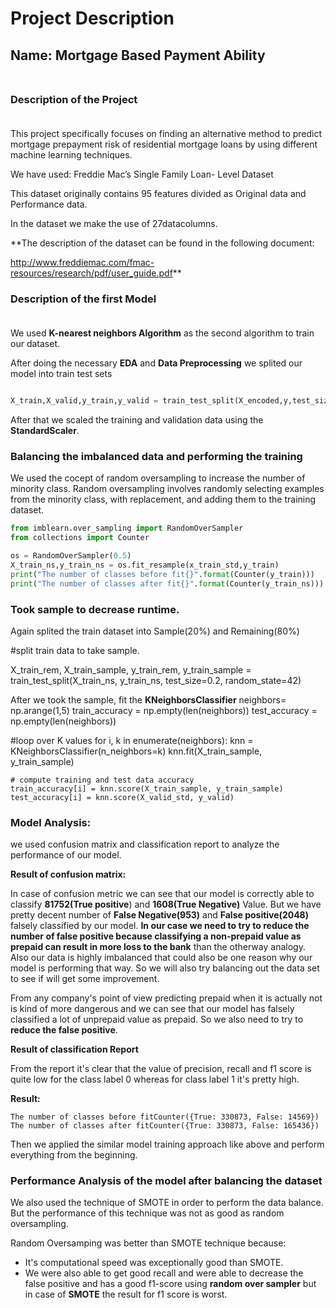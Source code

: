 # **Project Description**

## **Name: Mortgage Based Payment Ability** <br><br>

### <b> Description of the Project </b><br><br>

This project specifically focuses on finding an alternative method to predict mortgage prepayment risk of residential mortgage loans by using different machine learning techniques.

We have used: Freddie Mac’s Single Family Loan- Level Dataset

This dataset originally contains 95 features divided as Original data and Performance data.

In the dataset we make the use of 27datacolumns.

**The description of the dataset can be found in the following document:


 http://www.freddiemac.com/fmac-resources/research/pdf/user_guide.pdf**

### <b> Description of the first Model </b><br><br>

We used **K-nearest neighbors Algorithm** as the second algorithm to train our dataset.

After doing the necessary **EDA** and **Data Preprocessing** we splited our model into train test sets 

```python

X_train,X_valid,y_train,y_valid = train_test_split(X_encoded,y,test_size= 0.2,random_state=0)

```
After that we scaled the training and validation data using the **StandardScaler**.

### **Balancing the imbalanced data and performing the training**<br>

We used the cocept of random oversampling to increase the number of minority class. Random oversampling involves randomly selecting examples from the minority class, with replacement, and adding them to the training dataset. 


``` python
from imblearn.over_sampling import RandomOverSampler
from collections import Counter

os = RandomOverSampler(0.5)
X_train_ns,y_train_ns = os.fit_resample(x_train_std,y_train)
print("The number of classes before fit{}".format(Counter(y_train)))
print("The number of classes after fit{}".format(Counter(y_train_ns)))

```

### Took sample to decrease runtime.
Again splited the train dataset into Sample(20%) and Remaining(80%)

#split train data to take sample.

X_train_rem, X_train_sample, y_train_rem, y_train_sample = train_test_split(X_train_ns, y_train_ns, test_size=0.2, random_state=42) 

After we took the sample, fit the **KNeighborsClassifier** 
neighbors= np.arange(1,5)
train_accuracy = np.empty(len(neighbors))
test_accuracy = np.empty(len(neighbors))

#loop over K values
for i, k in enumerate(neighbors):
    knn = KNeighborsClassifier(n_neighbors=k)
    knn.fit(X_train_sample, y_train_sample)
    
    # compute training and test data accuracy
    train_accuracy[i] = knn.score(X_train_sample, y_train_sample)
    test_accuracy[i] = knn.score(X_valid_std, y_valid)



### **Model Analysis:**

we used confusion matrix and classification report to analyze the performance of our model.

**Result of confusion matrix:**


In case of confusion metric we can see that our model is correctly able to classify **81752(True positive**) and **1608(True Negative)** Value. But we have pretty decent number of **False Negative(953)** and **False positive(2048)** falsely classified by our model. **In our case we need to try to reduce the number of false positive because classifying a non-prepaid value as prepaid can result in more loss to the bank** than the otherway analogy. Also our data is highly imbalanced that could also be one reason why our model is performing that way. So we will also try balancing out the data set to see if will get some improvement.

From any company's point of view predicting prepaid when it is actually not is kind of more dangerous and we can see that our model has falsely classified a lot of unprepaid value as prepaid. So we also need to try to **reduce the false positive**.


**Result of classification Report**


From the report it's clear that the value of precision, recall and  f1 score is quite low for the class label 0 whereas for class label 1 it's pretty high.




**Result:**

```
The number of classes before fitCounter({True: 330873, False: 14569})
The number of classes after fitCounter({True: 330873, False: 165436})

```

Then we applied the similar model training approach like above and perform everything from the beginning.


### **Performance Analysis of the model after balancing the dataset**

We also used the technique of SMOTE in order to perform the data balance. But the performance of this technique was not as good as random oversampling.

Random Oversamping was better than SMOTE technique because:

* It's computational speed was exceptionally good than SMOTE.
* We were also able to get good recall and were able to decrease the false positive and has a good f1-score using **random over sampler** but in case of **SMOTE** the result for f1 score is worst.










